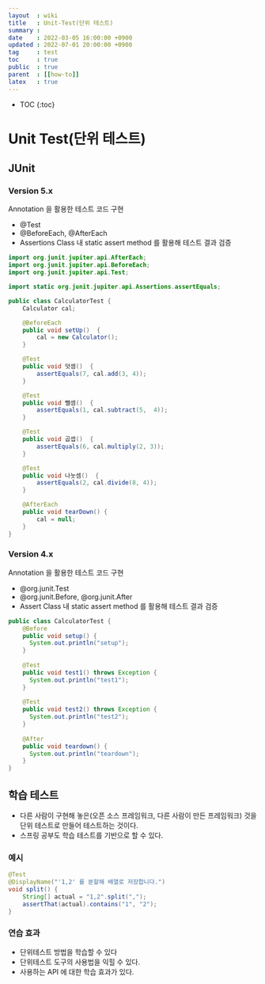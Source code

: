 ```yaml
---
layout  : wiki
title   : Unit-Test(단위 테스트)
summary :
date    : 2022-03-05 16:00:00 +0900
updated : 2022-07-01 20:00:00 +0900
tag     : test
toc     : true
public  : true
parent  : [[how-to]]
latex   : true
---
```

* TOC
{:toc}

# Unit Test(단위 테스트)


## JUnit
### Version 5.x
Annotation 을 활용한 테스트 코드 구현
- @Test
- @BeforeEach, @AfterEach
- Assertions Class 내 static assert method 를 활용해 테스트 결과 검증

```java
import org.junit.jupiter.api.AfterEach;
import org.junit.jupiter.api.BeforeEach;
import org.junit.jupiter.api.Test;

import static org.junit.jupiter.api.Assertions.assertEquals;

public class CalculatorTest {
    Calculator cal;

    @BeforeEach
    public void setUp()  {
        cal = new Calculator();
    }

    @Test
    public void 덧셈()  {
        assertEquals(7, cal.add(3, 4));
    }

    @Test
    public void 뺄셈()  {
        assertEquals(1, cal.subtract(5,  4));
    }

    @Test
    public void 곱셉()  {
        assertEquals(6, cal.multiply(2, 3));
    }

    @Test
    public void 나눗셈()  {
        assertEquals(2, cal.divide(8, 4));
    }

    @AfterEach
    public void tearDown() {
        cal = null;
    }
}
```

### Version 4.x
Annotation 을 활용한 테스트 코드 구현
- @org.junit.Test
- @org.junit.Before, @org.junit.After
- Assert Class 내 static assert method 를 활용해 테스트 결과 검증

```java
public class CalculatorTest {
    @Before
    public void setup() {
      System.out.println("setup");
    }
    
    @Test
    public void test1() throws Exception {
      System.out.println("test1");		
    }
    
    @Test
    public void test2() throws Exception {
      System.out.println("test2");		
    }
    
    @After
    public void teardown() {
      System.out.println("teardown");		
    }
}
```

## 학습 테스트
- 다른 사람이 구현해 놓은(오픈 소스 프레임워크, 다른 사람이 만든 프레임워크) 것을 단위 테스트로 만들어 테스트하는 것이다.
- 스프링 공부도 학습 테스트를 기반으로 할 수 있다.

### 예시

```java
@Test
@DisplayName("'1,2' 를 분할해 배열로 저장합니다.")
void split() {
    String[] actual = "1,2".split(",");
    assertThat(actual).contains("1", "2");
}
```

### 연습 효과
- 단위테스트 방법을 학습할 수 있다
- 단위테스트 도구의 사용법을 익힐 수 있다.
- 사용하는 API 에 대한 학습 효과가 있다.

